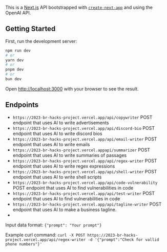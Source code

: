 This is a [Next.js](https://nextjs.org/) API bootstrapped with [`create-next-app`](https://github.com/vercel/next.js/tree/canary/packages/create-next-app) and using the OpenAI API.

## Getting Started

First, run the development server:

```bash
npm run dev
# or
yarn dev
# or
pnpm dev
# or
bun dev
```

Open [http://localhost:3000](http://localhost:3000) with your browser to see the result.

## Endpoints
 - ```https://2023-br-hacks-project.vercel.app/api/copywriter``` POST endpoint that uses AI to write advertisements
 - ```https://2023-br-hacks-project.vercel.app/api/discord-bio``` POST endpoint that uses AI to write discord bios
 - ```https://2023-br-hacks-project.vercel.app/api/email-writer``` POST endpoint that uses AI to write emails
 - ```https://2023-br-hacks-project.vercel.appapi/summarizer``` POST endpoint that uses AI to write summaries of passages
 - ```https://2023-br-hacks-project.vercel.app/api/regex-writer``` POST endpoint that uses AI to write regex expressions
 - ```https://2023-br-hacks-project.vercel.app/api/shell-writer``` POST endpoint that uses AI to write shell scripts
 - ```https://2023-br-hacks-project.vercel.app/api/code-vulnerability``` POST endpoint that uses AI to find vulnerabilities in code
 - ```https://2023-br-hacks-project.vercel.app/api/test-writer``` POST endpoint that uses AI to find vulnerabilities in code
 - ```https://2023-br-hacks-project.vercel.app/api/tagline-writer``` POST endpoint that uses AI to make a business tagline.
 - 
 Input data format: ```{"prompt": "Your prompt"}```
 
 
Example curl command: ```curl -X POST https://2023-br-hacks-project.vercel.app/api/regex-writer -d '{"prompt":"Check for vallid phone numbers"}'```
